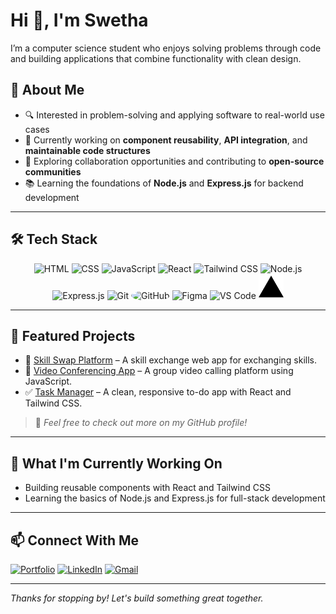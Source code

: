 

<!---
SSSwetha25/SSSwetha25 is a ✨ special ✨ repository because its `README.md` (this file) appears on your GitHub profile.
You can click the Preview link to take a look at your changes.
--->
<h1>Hi 👋, I'm Swetha</h1>


I’m a computer science student who enjoys solving problems through code and building applications that combine functionality with clean design.

## 🌱 About Me



- 🔍 Interested in problem-solving and applying software to real-world use cases
- 🔧 Currently working on **component reusability**, **API integration**, and **maintainable code structures**  
- 🤝 Exploring collaboration opportunities and contributing to **open-source communities**  
- 📚 Learning the foundations of **Node.js** and **Express.js** for backend development

---
## 🛠️ Tech Stack

<p align="center">
  <!-- Languages -->
  <img src="https://cdn.jsdelivr.net/gh/devicons/devicon/icons/html5/html5-original.svg" width="40" alt="HTML" />
  <img src="https://cdn.jsdelivr.net/gh/devicons/devicon/icons/css3/css3-original.svg" width="40" alt="CSS" />
  <img src="https://cdn.jsdelivr.net/gh/devicons/devicon/icons/javascript/javascript-original.svg" width="40" alt="JavaScript" />

  <!-- Frontend -->
  <img src="https://cdn.jsdelivr.net/gh/devicons/devicon/icons/react/react-original.svg" width="40" alt="React" />
  <img src="https://upload.wikimedia.org/wikipedia/commons/d/d5/Tailwind_CSS_Logo.svg" width="40" alt="Tailwind CSS" />

  
  <!-- Backend -->
  <img src="https://cdn.jsdelivr.net/gh/devicons/devicon/icons/nodejs/nodejs-original.svg" width="40" alt="Node.js" />
  <img src="https://cdn.jsdelivr.net/gh/devicons/devicon/icons/express/express-original.svg" width="40" alt="Express.js" />

  <!-- Tools -->
  <img src="https://cdn.jsdelivr.net/gh/devicons/devicon/icons/git/git-original.svg" width="40" alt="Git" />
  <img src="https://cdn.jsdelivr.net/gh/devicons/devicon/icons/github/github-original.svg" width="40" alt="GitHub" style="background-color:white;border-radius:50%;" />
  <img src="https://cdn.jsdelivr.net/gh/devicons/devicon/icons/figma/figma-original.svg" width="40" alt="Figma" />
  <img src="https://cdn.jsdelivr.net/gh/devicons/devicon/icons/vscode/vscode-original.svg" width="40" alt="VS Code" />
  <img src="https://raw.githubusercontent.com/devicons/devicon/master/icons/vercel/vercel-original.svg" width="40" alt="Vercel" />
</p>


---

## 🚀 Featured Projects

- 🔁 [Skill Swap Platform](https://github.com/SSSwetha25/skill-swap-platform.git) – A skill exchange web app for exchanging skills.
- 🎥 [Video Conferencing App](https://github.com/SSSwetha25/Video-Conferencing-App) – A group video calling platform using JavaScript.
-  ✅ [Task Manager](https://github.com/SSSwetha25/To-Do-App.git) – A clean, responsive to-do app with React and Tailwind CSS.

> 📌 *Feel free to check out more on my GitHub profile!*
---

## 🎯 What I'm Currently Working On

- Building reusable components with React and Tailwind CSS
- Learning the basics of Node.js and Express.js for full-stack development


---


## 📫 Connect With Me
[![Portfolio](https://img.shields.io/badge/Portfolio-000?style=for-the-badge&logo=vercel&logoColor=white)](https://developer-portfolio-six-bay.vercel.app/)
[![LinkedIn](https://img.shields.io/badge/LinkedIn-0077B5?style=for-the-badge&logo=linkedin&logoColor=white)](https://www.linkedin.com/in/swetha-s-s-63b3122b1) [![Gmail](https://img.shields.io/badge/Email-D14836?style=for-the-badge&logo=gmail&logoColor=white)](mailto:sweth255@gmail.com)

---

*Thanks for stopping by! Let's build something great together.* 
